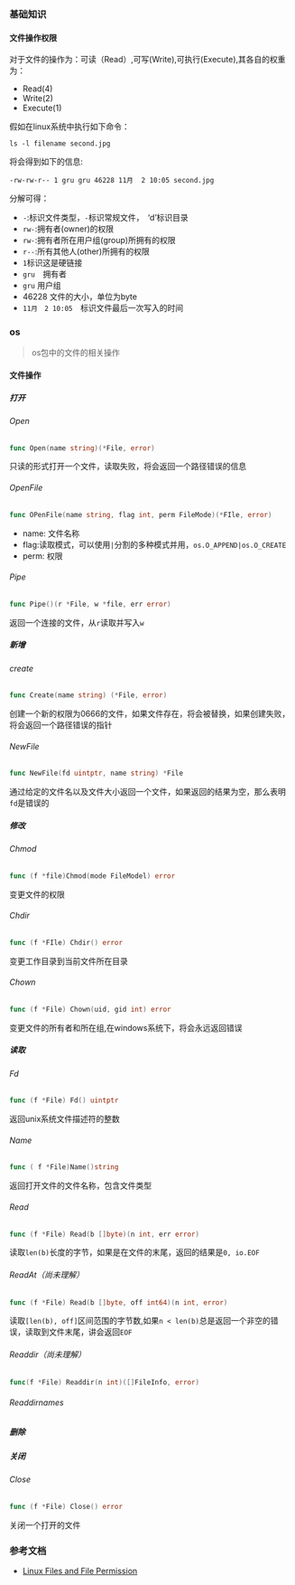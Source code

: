 ### 基础知识

#### 文件操作权限

对于文件的操作为：可读（Read）,可写(Write),可执行(Execute),其各自的权重为：

- Read(4)
- Write(2)
- Execute(1)

假如在linux系统中执行如下命令：

```ba
ls -l filename second.jpg
```

将会得到如下的信息:

```ba
-rw-rw-r-- 1 gru gru 46228 11月  2 10:05 second.jpg
```

分解可得：

- `-`:标识文件类型，`-`标识常规文件，　‘d’标识目录
- `rw-`:拥有者(owner)的权限
- `rw-`:拥有者所在用户组(group)所拥有的权限
- `r--`:所有其他人(other)所拥有的权限
- `1`标识这是硬链接
- `gru`　拥有者
- `gru` 用户组
- 46228 文件的大小，单位为byte
- `11月　2 10:05`　标识文件最后一次写入的时间

### os
> os包中的文件的相关操作

#### 文件操作

##### 打开

###### Open

```go
func Open(name string)(*File, error)
```

只读的形式打开一个文件，读取失败，将会返回一个路径错误的信息

###### OpenFile

```go
func OPenFile(name string, flag int, perm FileMode)(*FIle, error)
```

- name: 文件名称
- flag:读取模式，可以使用`|`分割的多种模式并用，`os.O_APPEND|os.O_CREATE`
- perm: 权限

###### Pipe

```go
func Pipe()(r *File, w *file, err error)
```

返回一个连接的文件，从`r`读取并写入`w`

##### 新增

###### create

```go
func Create(name string) (*File, error)
```

创建一个新的权限为0666的文件，如果文件存在，将会被替换，如果创建失败，将会返回一个路径错误的指针

###### NewFile

```go
func NewFile(fd uintptr, name string) *File
```

通过给定的文件名以及文件大小返回一个文件，如果返回的结果为空，那么表明`fd`是错误的

##### 修改

###### Chmod

```go
func (f *file)Chmod(mode FileModel) error
```

变更文件的权限

###### Chdir

```go
func (f *FIle) Chdir() error
```

变更工作目录到当前文件所在目录

###### Chown

```go
func (f *File) Chown(uid, gid int) error
```

变更文件的所有者和所在组,在windows系统下，将会永远返回错误

##### 读取

###### Fd

```go
func (f *File) Fd() uintptr
```

返回unix系统文件描述符的整数

###### Name

```go
func ( f *File)Name()string
```

返回打开文件的文件名称，包含文件类型

###### Read

```go
func (f *File) Read(b []byte)(n int, err error)
```

读取`len(b)`长度的字节，如果是在文件的末尾，返回的结果是`0, io.EOF`

###### ReadAt（尚未理解）

```go
func (f *File) Read(b []byte, off int64)(n int, error)
```

读取`[len(b), off]`区间范围的字节数,如果`n < len(b)`总是返回一个非空的错误，读取到文件末尾，讲会返回`EOF`

###### Readdir（尚未理解）

```go
func(f *File) Readdir(n int)([]FileInfo, error)
```

###### Readdirnames





##### 删除

##### 关闭

###### Close

```go
func (f *File) Close() error
```

关闭一个打开的文件



### 参考文档

- [Linux Files and File Permission](http://www.comptechdoc.org/os/linux/usersguide/linux_ugfilesp.html)